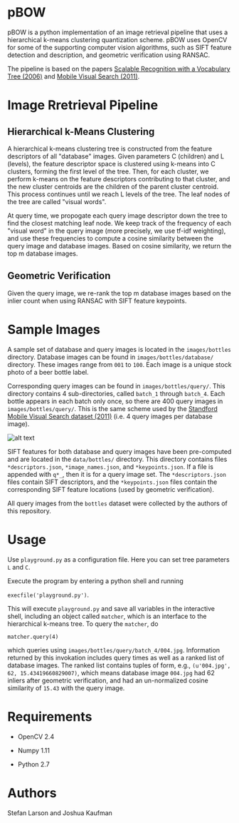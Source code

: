 # pBOW

pBOW is a python implementation of an image retrieval pipeline that uses a hierarchical k-means clustering quantization scheme. pBOW uses OpenCV for some of the supporting computer vision algorithms, such as SIFT feature detection and description, and geometric verification using RANSAC.

The pipeline is based on the papers [Scalable Recognition with a Vocabulary Tree (2006)](http://www.cs.ubc.ca/~lowe/525/papers/nisterCVPR06.pdf) and [Mobile Visual Search (2011)](http://reznik.org/papers/SPM11_mobile_visual_search.pdf).

# Image Rretrieval Pipeline

## Hierarchical k-Means Clustering

A hierarchical k-means clustering tree is constructed from the feature descriptors of all "database" images. Given parameters C (children) and L (levels), the feature descriptor space is clustered using k-means into C clusters, forming the first level of the tree. Then, for each cluster, we perform k-means on the feature descriptors contributing to that cluster, and the new cluster centroids are the children of the parent cluster centroid. This process continues until we reach L levels of the tree. The leaf nodes of the tree are called "visual words".

At query time, we propogate each query image descriptor down the tree to find the closest matching leaf node. We keep track of the frequency of each "visual word" in the query image (more precisely, we use tf-idf weighting), and use these frequencies to compute a cosine similarity between the query image and database images. Based on cosine similarity, we return the top m database images.

## Geometric Verification

Given the query image, we re-rank the top m database images based on the inlier count when using RANSAC with SIFT feature keypoints. 

# Sample Images

A sample set of database and query images is located in the `images/bottles` directory. Database images can be found in `images/bottles/database/` directory. These images range from `001` to `100`. Each image is a unique stock photo of a beer bottle label.

Corresponding query images can be found in `images/bottles/query/`. This directory contains 4 sub-directories, called `batch_1` through `batch_4`. Each bottle appears in each batch only once, so there are 400 query images in `images/bottles/query/`. This is the same scheme used by the [Standford Mobile Visual Search dataset (2011)](http://web.cs.wpi.edu/~claypool/mmsys-dataset/2011/stanford/) (i.e. 4 query images per database image).

![alt text](https://github.com/gxlarson/pBOW/blob/master/images/bottles/query/batch_4/069.jpg "sample query image")

SIFT features for both database and query images have been pre-computed and are located in the `data/bottles/` directory. This directory contains files `*descriptors.json`, `*image_names.json`, and `*keypoints.json`. If a file is appended with `q*_`, then it is for a query image set. The `*descriptors.json` files contain SIFT descriptors, and the  `*keypoints.json` files contain the corresponding SIFT feature locations (used by geometric verification).

All query images from the `bottles` dataset were collected by the authors of this repository.

# Usage

Use `playground.py` as a configuration file. Here you can set tree parameters `L` and `C`.

Execute the program by entering a python shell and running 

```execfile('playground.py')```.

This will execute `playground.py` and save all variables in the interactive shell, including an object called `matcher`, which is an interface to the hierarchical k-means tree. To query the `matcher`, do

```matcher.query(4)```

which queries using `images/bottles/query/batch_4/004.jpg`. Information returned by this invokation includes query times as well as a ranked list of database images. The ranked list contains tuples of form, e.g., `(u'004.jpg', 62, 15.43419660829007)`, which means database image `004.jpg` had 62 inliers after geometric verification, and had an un-normalized cosine similarity of `15.43` with the query image.

# Requirements

- OpenCV 2.4

- Numpy 1.11

- Python 2.7

# Authors

Stefan Larson and Joshua Kaufman
